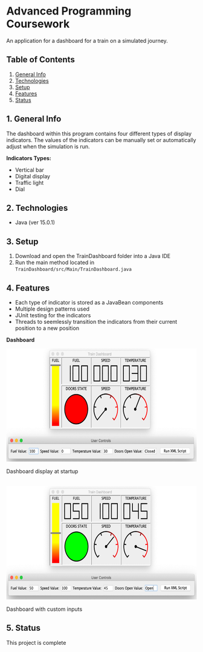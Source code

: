 # Advanced Programming Coursework

An application for a dashboard for a train on a simulated journey.


## Table of Contents
1. [General Info](#1-general-info)
2. [Technologies](#2-technologies)
3. [Setup](#3-Setup)
4. [Features](#4-features)
5. [Status](#5-status)


## 1. General Info
The dashboard within this program contains four different types of display indicators.  The values of the indicators can be manually set or automatically adjust when the simulation is run.

__Indicators Types:__
- Vertical bar
- Digital display
- Traffic light
- Dial


## 2. Technologies
- Java (ver 15.0.1)


## 3. Setup
1. Download and open the TrainDashboard folder into a Java IDE
2. Run the main method located in `TrainDashboard/src/Main/TrainDashboard.java`


## 4. Features
- Each type of indicator is stored as a JavaBean components
- Multiple design patterns used
- JUnit testing for the indicators
- Threads to seemlessly transition the indicators from their current position to a new position

__Dashboard__
<p float="left">
    <img src="./Images/Dashboard_Startup.png" alt="Dashboard with fuel at 100%, speed at 0, temperature at 30 and door state closed" height=300 width=auto />
</p>
Dashboard display at startup

<br />
<br />

<p float="left">
    <img src="./Images/Dashboard_Custom.png" alt="Dashboard with fuel at 50%, speed at 100, temperature at 45 and door state open" height=300 width=auto />
</p>
Dashboard with custom inputs


## 5. Status
This project is complete
